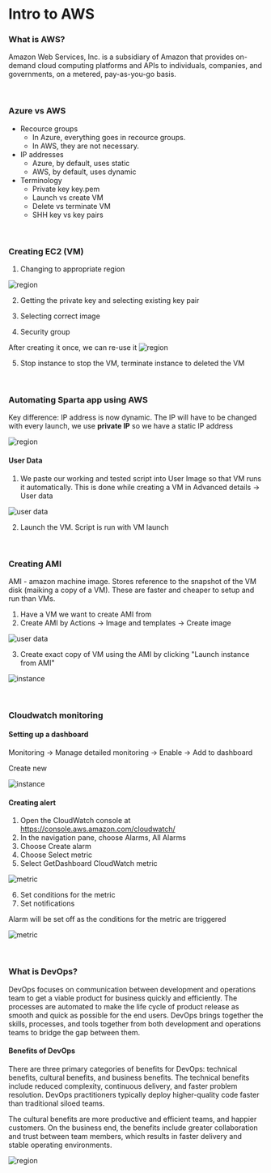 # Intro to AWS

### What is AWS?

Amazon Web Services, Inc. is a subsidiary of Amazon that provides on-demand cloud computing platforms and APIs to individuals, companies, and governments, on a metered, pay-as-you-go basis.

<br />

### Azure vs AWS

- Recource groups
    - In Azure, everything goes in recource groups. 
    - In AWS, they are not necessary.
- IP addresses 
    - Azure, by default, uses static
    - AWS, by default, uses dynamic
- Terminology
    - Private key key.pem
    - Launch vs create VM
    - Delete vs terminate VM
    - SHH key vs key pairs


<br />

### Creating EC2 (VM)

1. Changing to appropriate region

![region](region.jpg)

2. Getting the private key and selecting existing key pair


3. Selecting correct image 


4. Security group
   
After creating it once, we can re-use it
![region](securityGroup.jpg)

5. Stop instance to stop the VM, terminate instance to deleted the VM


<br />

### Automating Sparta app using AWS

Key difference: IP address is now dynamic. The IP will have to be changed with every launch, we use **private IP** so we have a static IP address

![region](dynamicIP.jpg)


#### User Data

1. We paste our working and tested script into User Image so that VM runs it automatically. This is done while creating a VM in Advanced details -> User data


![user data](userData.jpg)

2. Launch the VM. Script is run with VM launch

<br />

### Creating AMI

AMI - amazon machine image. Stores reference to the snapshot of the VM disk (maiking a copy of a VM). These are faster and cheaper to setup and run than VMs.

1. Have a VM we want to create AMI from
2. Create AMI by Actions -> Image and templates -> Create image

![user data](creatingAMI.jpg)

3. Create exact copy of VM using the AMI by clicking "Launch instance from AMI"

![instance](launchInstance.jpg)


<br />

### Cloudwatch monitoring

#### Setting up a dashboard

Monitoring -> Manage detailed monitoring -> Enable -> Add to dashboard

Create new

![instance](newDash.jpg)


#### Creating alert 

1. Open the CloudWatch console at https://console.aws.amazon.com/cloudwatch/
2. In the navigation pane, choose Alarms, All Alarms
3. Choose Create alarm
4. Choose Select metric
5. Select GetDashboard CloudWatch metric

![metric](getDash.jpg)

6. Set conditions for the metric
7. Set notifications

Alarm will be set off as the conditions for the metric are triggered 


![metric](alarm.jpg)

<br />

### What is DevOps?

DevOps focuses on communication between development and operations team to get a viable product for business quickly and efficiently. The processes are automated to make the life cycle of product release as smooth and quick as possible for the end users. DevOps brings together the skills, processes, and tools together from both development and operations teams to bridge the gap between them.

#### Benefits of DevOps

There are three primary categories of benefits for DevOps: technical benefits, cultural benefits, and business benefits. The technical benefits include reduced complexity, continuous delivery, and faster problem resolution. DevOps practitioners typically deploy higher-quality code faster than traditional siloed teams.

The cultural benefits are more productive and efficient teams, and happier customers. On the business end, the benefits include greater collaboration and trust between team members, which results in faster delivery and stable operating environments.

![region](whatIsDevOps.jpg)